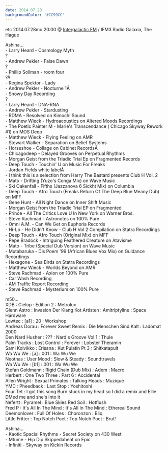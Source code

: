 ```yaml
---
date: 2014.07.28
backgroundColor: '#CC99CC'
---
```


etc 2014.07.28mo 20:00 @ [Intergalactic FM](http://www.intergalacticfm.com/) / IFM3 Radio Galaxia, The Hague  

Ashina...  
\- Larry Heard - Cosmology Myth  
?  
\- Andrew Pekler - False Dawn  
?  
\- Phillip Sollman - room four  
?Â  
\- Regina Spektor - Lady  
\- Andrew Pekler - Nocturne 1Â  
\- Snowy Day Recording  
?  
\- Larry Heard - DNA-RNA  
\- Andrew Pekler - Stardusting  
\- RDMA - Resolved on Kimochi Sound  
\- Matthew Wieck - Hydroacoustics on Altered Moods Recordings  
\- The Poetic Painter M - Marie's Transcendance ( Chicago Skyway Rework #1) on MOS Deep  
\- Matthew Wieck - Flying Feeling on AMR  
\- Stewart Walker - Separation on Belief Systems  
\- Horseshoe - Collage on Cabinet RecordsÂ  
\- Chicagodeep - Delayed Grooves on Perpetual Rhythms  
\- Morgan Geist from the Triadic Trial Ep on Fragmented Records  
\- Deep Touch - Touchin' U on Music For Freaks  
\- Jordan Fields white labelÂ  
\- I think this is a selection from Harry The Bastard presents Club H Vol. 2  
\- Mato - Drifting (Yuzo's Conga Mix) on Wave Music  
\- Ski Oakenfall - Fifths (Jazzanova 6 Sickht Mix) on Columbia  
\- Deep Touch - Afro Touch (Freaks Return Of The Deep Blue Meany Dub) on MFF  
\- Gene Hunt - All Night Dance on Inner Shift Music  
\- Morgan Geist from the Triadic Trial EP on Fragmented  
\- Prince - All The Critics Love U In New York on Warner Bros.  
\- Steve Rachmad - Astronotes on 100% Pure  
\- Omni A.M. - Can We Get on Euphoria Records  
\- Hi-Lo - He Didn't Know - Club H Vol 2 Compilation on Statra Recordings  
\- Deep Touch - Afro Touch (Original Mix) on MFF  
\- Pepe Bradock - Intriguing Feathered Creature on Atavisme  
\- Mato - Tribe (Special Dub Version) on Wave Music  
\- Mutabaruka - Dis Poem '99 (African Blues Vox Mix) on Guidance Recordings  
\- Hexagone - Sea Birds on Statra Recordings  
\- Matthew Wieck - Worlds Beyond on AMR  
\- Steve Rachmad - Axion on 100% Pure  
\- Car Wash Recording  
\- AM Traffic Report Recording  
\- Steve Rachmad - Mysterium on 100% Pure  

m50...  
XDB : Cielop : Edition 2 : Metrolux  
Glenn Astro : Invasion Der Klang Kot Artisten : Amitriptyline : Space Hardware  
Lowtec : \[a1\] : 20 : Workshop  
Andreas Dorau : Forever Sweet Remix : Die Menschen Sind Kalt : Ladomat 2000  
Den Nard Husher : ??? : Nard's Groove Vol 1 : Thule  
Palm Tracks : Lost Control : Forever : Lobster Theramin  
Sami Koivikko : Erisana : Kut Pulatin Pt 3 : Shitkatapult  
Wa Wu We : \[a\] : 001 : Wa Wu We  
Neotnas : User Mood : Slow & Steady : Soundtravels  
Wa Wu We : \[b1\] : 001 : Wa Wu We  
Stefan Goldmann : Rigid Chain (Dub Mix) : Adem : Macro  
Herbert : One Two Three : Part 6 : Accidental  
Allen Wright : Sexual Primates : Talking Heads : Muzique  
YMC : Pheedback : Last Stop : Yoshitoshi  
Four Tet : I got this song Burn stuck in my head so I did a remix and Ellie DMed me and she's into it  
Nefertt : Pyramel : Blue Skies Red Soil : Hotflush  
Fred P : It's All In The Mind : It's All In The Mind : Ethereal Sound  
Deemonlover : Full Of Holes : Choronzon : Bliq  
Little Fritter : Top Notch Poet : Top Notch Poet : Brut!  

Ashina...  
\- Kaotic Spacial Rhythms - Secret Society on 430 West  
\- Mtume - Hip Dip Skippedabeat on Epic  
\- Infiniti - Skyway on Kickin Records